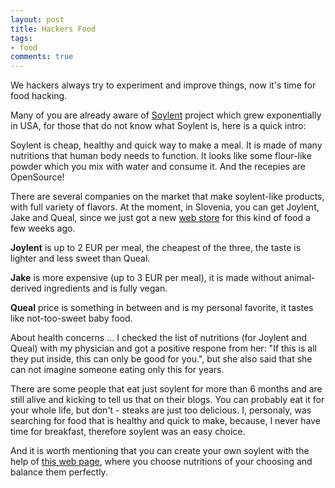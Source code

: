 ```yaml
---
layout: post
title: Hackers Food
tags:
- food
comments: true
---
```



We hackers always try to experiment and improve things, now it's time for food hacking.


Many of you are already aware of [Soylent](https://www.soylent.com/) project which grew exponentially in USA, for those that do not know what Soylent is, here is a quick intro:

Soylent is cheap, healthy and quick way to make a meal. It is made of many nutritions that human body needs to function. It looks like some flour-like powder which you mix with water and consume it. And the recepies are OpenSource!

There are several companies on the market that make soylent-like products, with full variety of flavors. At the moment, in Slovenia, you can get Joylent, Jake and Queal, since we just got a new [web store](https://ubershake.si) for this kind of food a few weeks ago.

**Joylent** is up to 2 EUR per meal, the cheapest of the three, the taste is lighter and less sweet than Queal.

**Jake** is more expensive (up to 3 EUR per meal), it is made without animal-derived ingredients and is fully vegan.

**Queal** price is something in between and is my personal favorite, it tastes like not-too-sweet baby food.

About health concerns ... I checked the list of nutritions (for Joylent and Queal) with my physician and got a positive respone from her: "If this is all they put inside, this can only be good for you.", but she also said that she can not imagine someone eating only this for years.

There are some people that eat just soylent for more than 6 months and are still alive and kicking to tell us that on their blogs. You can probably eat it for your whole life, but don't - steaks are just too delicious. I, personaly, was searching for food that is healthy and quick to make, because, I never have time for breakfast, therefore soylent was an easy choice.

And it is worth mentioning that you can create your own soylent with the help of [this web page](http://diy.soylent.me/), where you choose nutritions of your choosing and balance them perfectly.
